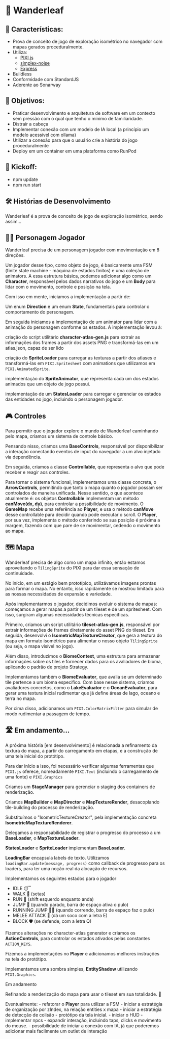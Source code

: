 # 🌿 Wanderleaf

## 📝 Características:
- Prova de conceito de jogo de exploração isométrico no navegador com mapas gerados proceduralmente.
- Utiliza: 
    - [PIXI.js](https://www.pixijs.com)
    - [simplex-noise](https://www.npmjs.com/package/simplex-noise)
    - [Express](https://expressjs.com/)
- Buildless
- Conformidade com StandardJS
- Aderente ao Sonarway

## 🎯 Objetivos:
- Praticar desenvolvimento e arquitetura de software em um contexto sem pressão com o qual que tenho o mínimo de familiaridade.
- Distrair a cabeça
- Implementar conexão com um modelo de IA local (a princípio um modelo acessível com ollama)
- Utilizar a conexão para que o usuário crie a história do jogo proceduralmente
- Deploy em um container em uma plataforma como RunPod

## 🚀 Kickoff:
 - npm update
 - npm run start

## 🛠️ Histórias de Desenvolvimento
Wanderleaf é a prova de conceito de jogo de exploração isométrico, sendo assim...

## 🧙‍♂️ Personagem Jogador
Wanderleaf precisa de um personagem jogador com movimentação em 8 direções.

Um jogador desse tipo, como objeto de jogo, é basicamente uma FSM (finite state machine - máquina de estados finitos) e uma coleção de animators. A essa estrutura básica, podemos adicionar algo como um **Character**, responsável pelos dados narrativos do jogo e um **Body** para lidar com o movimento, controle e posição na tela.

Com isso em mente, iniciamos a implementação a partir de:

Um enum  **Direction** e um enum **State**, fundamentais para controlar o comportamento do personagem.

Em seguida iniciamos a implementação de um animator para lidar com a animação do personagem conforme os estados. A implementação levou à:

criação do script utilitário **character-atlas-gen.js** para extrair as informações dos frames a partir dos assets PNG e transformá-las em um atlas.json, capaz de ser lido

criação do **SpriteLoader** para carregar as texturas a partir dos atlases e transformá-las em `PIXI.Spritesheet` com animations que utilizamos em `PIXI.AnimatedSprite`.

implementação do **SpriteAnimator**, que representa cada um dos estados animados que um objeto de jogo possui.

implementação de um **StatesLoader** para carregar e gerenciar os estados das entidades no jogo, incluindo o personagem jogador.


## 🎮 Controles
Para permitir que o jogador explore o mundo de Wanderleaf caminhando pelo mapa, criamos um sistema de controle básico.

Pensando nisso, criamos uma **BaseControls**, responsável por disponibilizar a interação conectando eventos de input do navegador a um alvo injetado via dependência.

Em seguida, criamos a classe **Controllable**, que representa o alvo que pode receber e reagir aos controles.

Para tornar o sistema funcional, implementamos uma classe concreta, o **ArrowControls**, permitindo que tanto o mapa quanto o jogador possam ser controlados de maneira unificada. Nesse sentido, o que acontece atualmente é: 
os objetos **Controllable** implementam um método **canMove(dx, dy)**, para controlar a possibilidade de movimento. O **GameMap** recebe uma referência ao **Player**, e usa o método **canMove** desse controllable para decidir quando pode executar o scroll. O **Player**, por sua vez, implementa o método conferindo se sua posição é próxima a margem, fazendo com que pare de se movimentar, cedendo o movimento ao mapa.


## 🗺️ Mapa
Wanderleaf precisa de algo como um mapa infinito, então estamos aproveitando o `TilingSprite` do PIXI para dar essa sensação de continuidade.

No início, em um estágio bem prototípico, utilizávamos imagens prontas para formar o mapa. No entanto, isso rapidamente se mostrou limitado para as nossas necessidades de expansão e variedade.

Após implementarmos o jogador, decidimos evoluir o sistema de mapas: começamos a gerar mapas a partir de um tileset e de um spritesheet. Com isso, surgiram algumas necessidades técnicas específicas.

Primeiro, criamos um script utilitário **tileset-atlas-gen.js**, responsável por extrair informações de frames diretamente do asset PNG do tileset. Em seguida, desenvolvi o **IsometricMapTextureCreator**, que gera a textura do mapa em formato isométrico para alimentar o nosso objeto `TilingSprite` (ou seja, o mapa visível no jogo).

Além disso, introduzimos o **BiomeContext**, uma estrutura para armazenar informações sobre os tiles e fornecer dados para os avaliadores de bioma, aplicando o padrão de projeto Strategy.

Implementamos também o **BiomeEvaluator**, que avalia se um determinado tile pertence a um bioma específico. Com base nesse sistema, criamos avaliadores concretos, como o **LakeEvaluator** e o **OceanEvaluator**, para gerar uma textura inicial rudimentar que já define áreas de lago, oceano e terra no mapa.

Por cima disso, adicionamos um `PIXI.ColorMatrixFilter` para simular de modo rudimentar a passagem de tempo.

## 🛣️ Em andamento...

A próxima história [em desenvolvimento] é relacionada a refinamento da textura do mapa, a partir do carregamento em etapas, e a construção de uma tela inicial do protótipo.

Para dar início a isso, foi necessário verificar algumas ferramentas que `PIXI.js` oferece, nomeadamente `PIXI.Text` (incluindo o carregamento de uma fonte) e `PIXI.Graphics`

Criamos um **StageManager** para gerenciar o staging dos containers de renderização.

Criamos **MapBuilder** e **MapDirector** e **MapTextureRender**, desacoplando tile-building do processo de renderização. 

Substituímos o "IsometricTextureCreator", pela implementação concreta **IsometricMapTextureRenderer**.

Delegamos a responsabilidade de registrar o progresso do processo a um **BaseLoader**, o **MapTextureLoader**.

**StatesLoader** e **SpriteLoader** implementam **BaseLoader**.

**LoadingBar** encapsula labels de texto. Utilizamos `loadingBar.update(message, progress)` como callback de progresso para os loaders, para ter uma noção real da alocação de recursos.

Implementamos os seguintes estados para o jogador

- IDLE 😴
- WALK 🚶 (setas)
- RUN  🏃 (shift esquerdo enquanto anda)
- JUMP 🦘 (quando parado, barra de espaço ativa o pulo)
- RUNNING JUMP 🤾‍♀️ (quando correndo, barra de espaço faz o pulo)
- MELEE ATTACK 🥊 (dá um soco com a letra E)
- BLOCK 🛡️ (se defende, com a letra Q)

Fizemos alterações no character-atlas generator e criamos os **ActionControls**, para controlar os estados ativados pelas constantes `ACTION_KEYS`. 

Fizemos a implementações no **Player** e adicionamos melhores instruções na tela do protótipo.

Implementamos uma sombra simples, **EntityShadow** utilizando `PIXI.Graphics`.

Em andamento

Refinando a renderização do mapa para usar o tileset em sua totalidade. 🔨


Eventualmente:
    - refatorar o **Player** para utilizar a FSM
    - iniciar a estratégia de organização por zIndex, na relação entities x mapa
    - iniciar a estratégia de detecção de colisão
    - protótipo da tela inicial.
    - iniciar o HUD
    - implementar npcs
    - expandir interação, incluindo taps, clicks e movimento do mouse.
    - possibilidade de iniciar a conexão com IA, já que poderemos adicionar mais facilmente um outlet de interação

